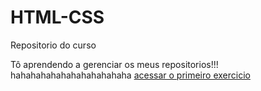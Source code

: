 # HTML-CSS
 Repositorio do curso

Tô aprendendo a gerenciar os meus repositorios!!! hahahahahahahahahahahaha
<a href="https://gabrielbarbosa14.github.io/HTML-CSS/exercicios/ex001/index.html">acessar o primeiro exercicio</a>